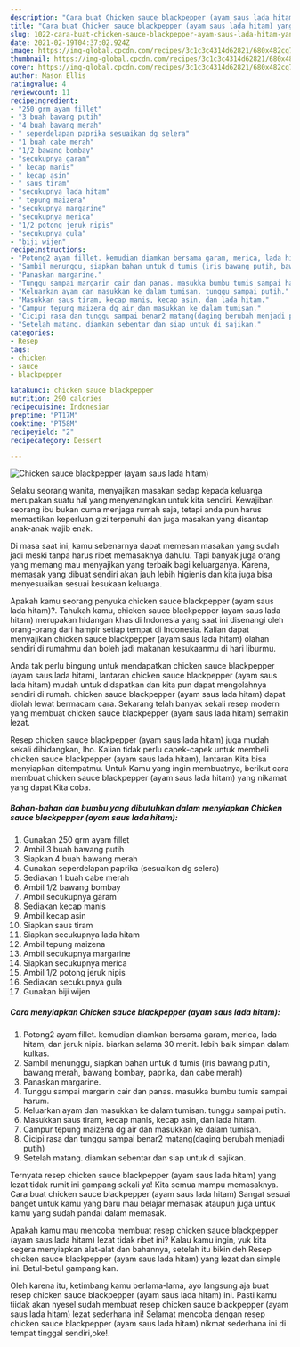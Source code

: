 ```yaml
---
description: "Cara buat Chicken sauce blackpepper (ayam saus lada hitam) yang lezat dan Mudah Dibuat"
title: "Cara buat Chicken sauce blackpepper (ayam saus lada hitam) yang lezat dan Mudah Dibuat"
slug: 1022-cara-buat-chicken-sauce-blackpepper-ayam-saus-lada-hitam-yang-lezat-dan-mudah-dibuat
date: 2021-02-19T04:37:02.924Z
image: https://img-global.cpcdn.com/recipes/3c1c3c4314d62821/680x482cq70/chicken-sauce-blackpepper-ayam-saus-lada-hitam-foto-resep-utama.jpg
thumbnail: https://img-global.cpcdn.com/recipes/3c1c3c4314d62821/680x482cq70/chicken-sauce-blackpepper-ayam-saus-lada-hitam-foto-resep-utama.jpg
cover: https://img-global.cpcdn.com/recipes/3c1c3c4314d62821/680x482cq70/chicken-sauce-blackpepper-ayam-saus-lada-hitam-foto-resep-utama.jpg
author: Mason Ellis
ratingvalue: 4
reviewcount: 11
recipeingredient:
- "250 grm ayam fillet"
- "3 buah bawang putih"
- "4 buah bawang merah"
- " seperdelapan paprika sesuaikan dg selera"
- "1 buah cabe merah"
- "1/2 bawang bombay"
- "secukupnya garam"
- " kecap manis"
- " kecap asin"
- " saus tiram"
- "secukupnya lada hitam"
- " tepung maizena"
- "secukupnya margarine"
- "secukupnya merica"
- "1/2 potong jeruk nipis"
- "secukupnya gula"
- "biji wijen"
recipeinstructions:
- "Potong2 ayam fillet. kemudian diamkan bersama garam, merica, lada hitam, dan jeruk nipis. biarkan selama 30 menit. lebih baik simpan dalam kulkas."
- "Sambil menunggu, siapkan bahan untuk d tumis (iris bawang putih, bawang merah, bawang bombay, paprika, dan cabe merah)"
- "Panaskan margarine."
- "Tunggu sampai margarin cair dan panas. masukka bumbu tumis sampai harum."
- "Keluarkan ayam dan masukkan ke dalam tumisan. tunggu sampai putih."
- "Masukkan saus tiram, kecap manis, kecap asin, dan lada hitam."
- "Campur tepung maizena dg air dan masukkan ke dalam tumisan."
- "Cicipi rasa dan tunggu sampai benar2 matang(daging berubah menjadi putih)"
- "Setelah matang. diamkan sebentar dan siap untuk di sajikan."
categories:
- Resep
tags:
- chicken
- sauce
- blackpepper

katakunci: chicken sauce blackpepper 
nutrition: 290 calories
recipecuisine: Indonesian
preptime: "PT17M"
cooktime: "PT58M"
recipeyield: "2"
recipecategory: Dessert

---
```



![Chicken sauce blackpepper (ayam saus lada hitam)](https://img-global.cpcdn.com/recipes/3c1c3c4314d62821/680x482cq70/chicken-sauce-blackpepper-ayam-saus-lada-hitam-foto-resep-utama.jpg)

Selaku seorang wanita, menyajikan masakan sedap kepada keluarga merupakan suatu hal yang menyenangkan untuk kita sendiri. Kewajiban seorang ibu bukan cuma menjaga rumah saja, tetapi anda pun harus memastikan keperluan gizi terpenuhi dan juga masakan yang disantap anak-anak wajib enak.

Di masa  saat ini, kamu sebenarnya dapat memesan masakan yang sudah jadi meski tanpa harus ribet memasaknya dahulu. Tapi banyak juga orang yang memang mau menyajikan yang terbaik bagi keluarganya. Karena, memasak yang dibuat sendiri akan jauh lebih higienis dan kita juga bisa menyesuaikan sesuai kesukaan keluarga. 



Apakah kamu seorang penyuka chicken sauce blackpepper (ayam saus lada hitam)?. Tahukah kamu, chicken sauce blackpepper (ayam saus lada hitam) merupakan hidangan khas di Indonesia yang saat ini disenangi oleh orang-orang dari hampir setiap tempat di Indonesia. Kalian dapat menyajikan chicken sauce blackpepper (ayam saus lada hitam) olahan sendiri di rumahmu dan boleh jadi makanan kesukaanmu di hari liburmu.

Anda tak perlu bingung untuk mendapatkan chicken sauce blackpepper (ayam saus lada hitam), lantaran chicken sauce blackpepper (ayam saus lada hitam) mudah untuk didapatkan dan kita pun dapat mengolahnya sendiri di rumah. chicken sauce blackpepper (ayam saus lada hitam) dapat diolah lewat bermacam cara. Sekarang telah banyak sekali resep modern yang membuat chicken sauce blackpepper (ayam saus lada hitam) semakin lezat.

Resep chicken sauce blackpepper (ayam saus lada hitam) juga mudah sekali dihidangkan, lho. Kalian tidak perlu capek-capek untuk membeli chicken sauce blackpepper (ayam saus lada hitam), lantaran Kita bisa menyiapkan ditempatmu. Untuk Kamu yang ingin membuatnya, berikut cara membuat chicken sauce blackpepper (ayam saus lada hitam) yang nikamat yang dapat Kita coba.

<!--inarticleads1-->

##### Bahan-bahan dan bumbu yang dibutuhkan dalam menyiapkan Chicken sauce blackpepper (ayam saus lada hitam):

1. Gunakan 250 grm ayam fillet
1. Ambil 3 buah bawang putih
1. Siapkan 4 buah bawang merah
1. Gunakan  seperdelapan paprika (sesuaikan dg selera)
1. Sediakan 1 buah cabe merah
1. Ambil 1/2 bawang bombay
1. Ambil secukupnya garam
1. Sediakan  kecap manis
1. Ambil  kecap asin
1. Siapkan  saus tiram
1. Siapkan secukupnya lada hitam
1. Ambil  tepung maizena
1. Ambil secukupnya margarine
1. Siapkan secukupnya merica
1. Ambil 1/2 potong jeruk nipis
1. Sediakan secukupnya gula
1. Gunakan biji wijen




<!--inarticleads2-->

##### Cara menyiapkan Chicken sauce blackpepper (ayam saus lada hitam):

1. Potong2 ayam fillet. kemudian diamkan bersama garam, merica, lada hitam, dan jeruk nipis. biarkan selama 30 menit. lebih baik simpan dalam kulkas.
1. Sambil menunggu, siapkan bahan untuk d tumis (iris bawang putih, bawang merah, bawang bombay, paprika, dan cabe merah)
1. Panaskan margarine.
1. Tunggu sampai margarin cair dan panas. masukka bumbu tumis sampai harum.
1. Keluarkan ayam dan masukkan ke dalam tumisan. tunggu sampai putih.
1. Masukkan saus tiram, kecap manis, kecap asin, dan lada hitam.
1. Campur tepung maizena dg air dan masukkan ke dalam tumisan.
1. Cicipi rasa dan tunggu sampai benar2 matang(daging berubah menjadi putih)
1. Setelah matang. diamkan sebentar dan siap untuk di sajikan.




Ternyata resep chicken sauce blackpepper (ayam saus lada hitam) yang lezat tidak rumit ini gampang sekali ya! Kita semua mampu memasaknya. Cara buat chicken sauce blackpepper (ayam saus lada hitam) Sangat sesuai banget untuk kamu yang baru mau belajar memasak ataupun juga untuk kamu yang sudah pandai dalam memasak.

Apakah kamu mau mencoba membuat resep chicken sauce blackpepper (ayam saus lada hitam) lezat tidak ribet ini? Kalau kamu ingin, yuk kita segera menyiapkan alat-alat dan bahannya, setelah itu bikin deh Resep chicken sauce blackpepper (ayam saus lada hitam) yang lezat dan simple ini. Betul-betul gampang kan. 

Oleh karena itu, ketimbang kamu berlama-lama, ayo langsung aja buat resep chicken sauce blackpepper (ayam saus lada hitam) ini. Pasti kamu tiidak akan nyesel sudah membuat resep chicken sauce blackpepper (ayam saus lada hitam) lezat sederhana ini! Selamat mencoba dengan resep chicken sauce blackpepper (ayam saus lada hitam) nikmat sederhana ini di tempat tinggal sendiri,oke!.

